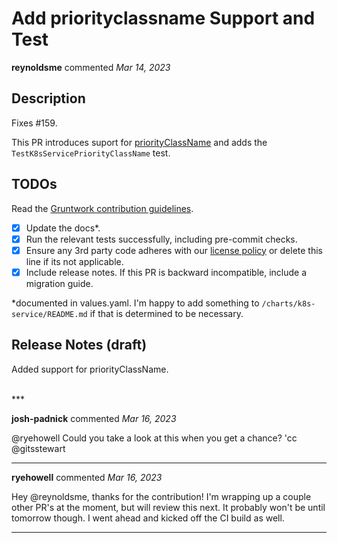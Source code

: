 # Add priorityclassname Support and Test

**reynoldsme** commented *Mar 14, 2023*

<!-- Prepend '[WIP]' to the title if this PR is still a work-in-progress. Remove it when it is ready for review! -->

## Description

Fixes #159.

<!-- Description of the changes introduced by this PR. -->
This PR introduces suport for [priorityClassName](https://kubernetes.io/docs/concepts/scheduling-eviction/pod-priority-preemption/#pod-priority) and adds the `TestK8sServicePriorityClassName` test.

## TODOs

Read the [Gruntwork contribution guidelines](https://gruntwork.notion.site/Gruntwork-Coding-Methodology-02fdcd6e4b004e818553684760bf691e).

- [x] Update the docs*.
- [x] Run the relevant tests successfully, including pre-commit checks.
- [x] Ensure any 3rd party code adheres with our [license policy](https://www.notion.so/gruntwork/Gruntwork-licenses-and-open-source-usage-policy-f7dece1f780341c7b69c1763f22b1378) or delete this line if its not applicable.
- [x] Include release notes. If this PR is backward incompatible, include a migration guide.

*documented in values.yaml. I'm happy to add something to `/charts/k8s-service/README.md` if that is determined to be necessary.

## Release Notes (draft)

<!-- One-line description of the PR that can be included in the final release notes. -->
Added support for priorityClassName.


<br />
***


**josh-padnick** commented *Mar 16, 2023*

@ryehowell Could you take a look at this when you get a chance? 'cc @gitsstewart 
***

**ryehowell** commented *Mar 16, 2023*

Hey @reynoldsme, thanks for the contribution! I'm wrapping up a couple other PR's at the moment, but will review this next. It probably won't be until tomorrow though. I went ahead and kicked off the CI build as well. 
***

